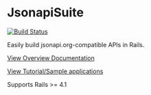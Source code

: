 # JsonapiSuite

[![Build Status](https://travis-ci.org/jsonapi-suite/jsonapi_suite.svg?branch=master)](https://travis-ci.org/jsonapi-suite/jsonapi_suite)

Easily build jsonapi.org-compatible APIs in Rails.

[View Overview Documentation](https://jsonapi-suite.github.io/jsonapi_suite)

[View Tutorial/Sample applications](https://gist.github.com/richmolj/c7f1adca75f614bb71b27f259ff3c37a) 

Supports Rails >= 4.1
